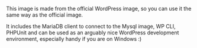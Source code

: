 This image is made from the official WordPress image, so you can use it the same way as the official image.

It includes the MariaDB client to connect to the Mysql image, WP CLI, PHPUnit and can be used as an arguably nice WordPress development environment, especially handy if you are on Windows :)
